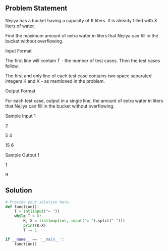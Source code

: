 ## Problem Statement 

Nejiya has a bucket having a capacity of K liters. It is already filled with X liters of water.

Find the maximum amount of extra water in liters that Nejiya can fill in the bucket without overflowing.

Input Format

The first line will contain T - the number of test cases. Then the test cases follow.

The first and only line of each test case contains two space separated integers K and X - as mentioned in the problem.

Output Format

For each test case, output in a single line, the amount of extra water in liters that Nejiya can fill in the bucket without overflowing.

Sample Input 1

2

5 4

15 6

Sample Output 1

1

9
## Solution

```python
# Provide your solution here.
def function():
    T = int(input("= "))
    while T > 0:
        K, X = list(map(int, input("= ").split(" ")))
        print(K-X)
        T -= 1

if __name__ == '__main__':
    function()
